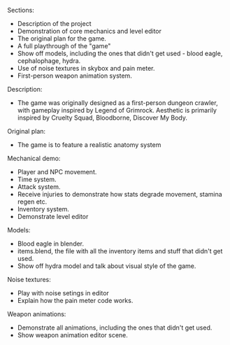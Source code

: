 Sections:
- Description of the project
- Demonstration of core mechanics and level editor
- The original plan for the game.
- A full playthrough of the "game"
- Show off models, including the ones that didn't get used - blood eagle, cephalophage, hydra.
- Use of noise textures in skybox and pain meter.
- First-person weapon animation system.

Description:
- The game was originally designed as a first-person dungeon crawler, with gameplay inspired by Legend of Grimrock. Aesthetic is primarily inspired by Cruelty Squad, Bloodborne, Discover My Body.

Original plan:
- The game is to feature a realistic anatomy system

Mechanical demo:
- Player and NPC movement.
- Time system.
- Attack system.
- Receive injuries to demonstrate how stats degrade movement, stamina regen etc.
- Inventory system.
- Demonstrate level editor

Models:
- Blood eagle in blender.
- items.blend, the file with all the inventory items and stuff that didn't get used.
- Show off hydra model and talk about visual style of the game.

Noise textures:
- Play with noise setings in editor
- Explain how the pain meter code works.

Weapon animations:
- Demonstrate all animations, including the ones that didn't get used.
- Show weapon animation editor scene.